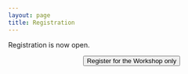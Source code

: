 ```yaml
---
layout: page
title: Registration
---
```


<p/> Registration is now open.

<center>
    <a href="https://onlineshop.shef.ac.uk/conferences-and-events/faculty-of-engineering/faculty-of-engineering/the-4th-international-clarity-workshop-on-machine-learning-challenges-for-hearing-aids-clarity-2023" target="_blank">
      <button class="btn btn-primary">Register for the Workshop only </button>
    </a>
  </center>

<p/>







